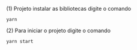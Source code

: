 (1) Projeto instalar as bibliotecas digite o comando   

    yarn  
    
(2) Para iniciar o projeto digite o comando 

    yarn start
